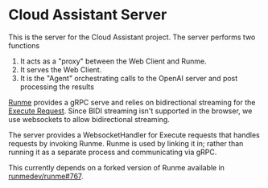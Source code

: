 # Cloud Assistant Server

This is the server for the Cloud Assistant project. The server performs two functions

1. It acts as a "proxy" between the Web Client and Runme.
2. It serves the Web Client.
3. It is the "Agent"  orchestrating calls to the OpenAI server and post processing the results

[Runme](https://github.com/runmedev/runme) provides a gRPC serve and relies on bidirectional streaming
for the [Execute Request](https://github.com/runmedev/runme/blob/35cb336a37a4e81d3a4623644dfbe39916a2e824/pkg/api/proto/runme/runner/v2/runner.proto#L438).
Since BIDI streaming isn't supported in the browser, we use websockets to allow bidirectional streaming.

The server provides a WebsocketHandler for Execute requests that handles requests by invoking Runme.
Runme is used by linking it in; rather than running it as a separate process and communicating via gRPC.

This currently depends on a forked version of Runme available in
[runmedev/runme#767](https://github.com/runmedev/runme/pull/767).
